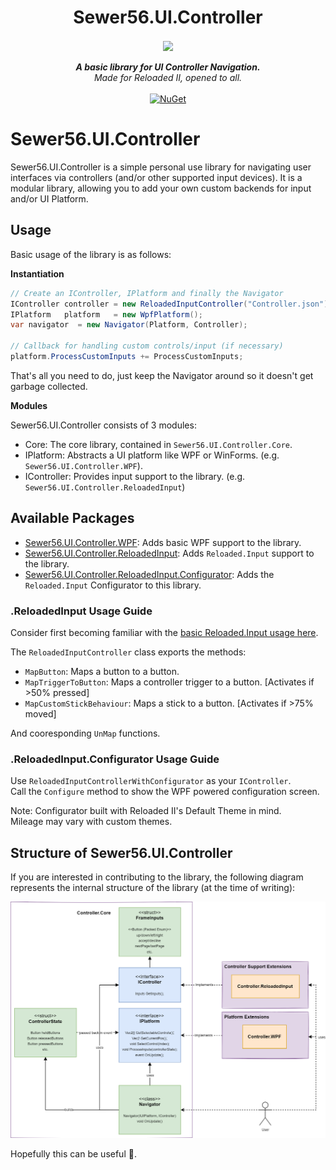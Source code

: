 <div align="center">
	<h1>Sewer56.UI.Controller</h1>
	<img src="https://i.imgur.com/BjPn7rU.png" width="150" align="center" />
	<br/> <br/>
	<strong><i>A basic library for UI Controller Navigation.</i></strong><br/>
    <i>Made for Reloaded II, opened to all.</i>
	<br/> <br/>
	<!-- NuGet -->
	<a href="https://www.nuget.org/packages/Sewer56.UI.Controller">
		<img src="https://img.shields.io/nuget/v/Sewer56.UI.Controller.svg" alt="NuGet" />
	</a>
</div>

# Sewer56.UI.Controller

Sewer56.UI.Controller is a simple personal use library for navigating user interfaces via controllers (and/or other supported input devices). It is a modular library, allowing you to add your own custom backends for input and/or UI Platform. 

## Usage

Basic usage of the library is as follows:  

**Instantiation**

```csharp
// Create an IController, IPlatform and finally the Navigator
IController controller = new ReloadedInputController("Controller.json");
IPlatform   platform   = new WpfPlatform();
var navigator  = new Navigator(Platform, Controller);

// Callback for handling custom controls/input (if necessary)
platform.ProcessCustomInputs += ProcessCustomInputs;
```

That's all you need to do, just keep the Navigator around so it doesn't get garbage collected.  

**Modules**

Sewer56.UI.Controller consists of 3 modules:  
- Core: The core library, contained in `Sewer56.UI.Controller.Core`.  
- IPlatform: Abstracts a UI platform like WPF or WinForms. (e.g. `Sewer56.UI.Controller.WPF`).  
- IController: Provides input support to the library. (e.g. `Sewer56.UI.Controller.ReloadedInput`)  

## Available Packages

- [Sewer56.UI.Controller.WPF](https://www.nuget.org/packages/Sewer56.UI.Controller.WPF): Adds basic WPF support to the library.  
- [Sewer56.UI.Controller.ReloadedInput](https://www.nuget.org/packages/Sewer56.UI.Controller.WPF): Adds `Reloaded.Input` support to the library.  
- [Sewer56.UI.Controller.ReloadedInput.Configurator](https://www.nuget.org/packages/Sewer56.UI.Controller.ReloadedInput.Configurator): Adds the `Reloaded.Input` Configurator to this library.  

### .ReloadedInput Usage Guide

Consider first becoming familiar with the [basic Reloaded.Input usage here](https://github.com/Sewer56/Reloaded.Input#usage).  

The `ReloadedInputController` class exports the methods:  
- `MapButton`: Maps a button to a button.  
- `MapTriggerToButton`: Maps a controller trigger to a button.  [Activates if >50% pressed]  
- `MapCustomStickBehaviour`: Maps a stick to a button.  [Activates if >75% moved]  

And cooresponding `UnMap` functions.  

### .ReloadedInput.Configurator Usage Guide

Use `ReloadedInputControllerWithConfigurator` as your `IController`.  
Call the `Configure` method to show the WPF powered configuration screen.  

Note: Configurator built with Reloaded II's Default Theme in mind.  
Mileage may vary with custom themes.  

## Structure of Sewer56.UI.Controller

If you are interested in contributing to the library, the following diagram represents the internal structure of the library (at the time of writing):  

![Library Structure](./docs/images/architecture-diagram.png)

Hopefully this can be useful 🤞.